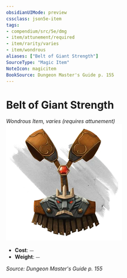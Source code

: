 ```yaml
---
obsidianUIMode: preview
cssclass: json5e-item
tags:
- compendium/src/5e/dmg
- item/attunement/required
- item/rarity/varies
- item/wondrous
aliases: ["Belt of Giant Strength"]
SourceType: "Magic Item"
NoteIcon: magicitem
BookSource: Dungeon Master's Guide p. 155
---
```

# Belt of Giant Strength
*Wondrous Item, varies (requires attunement)*  
![](/3-Mechanics/CLI/items/img/belt-of-giant-strength.webp#right)  

- **Cost**: ⏤
- **Weight**: ⏤

*Source: Dungeon Master's Guide p. 155*